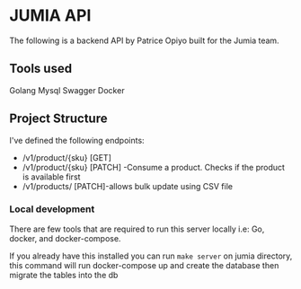# JUMIA API
 
The following is a backend API by Patrice Opiyo built for the Jumia team.

## Tools used
Golang
Mysql
Swagger
Docker


## Project Structure

I've defined the following endpoints:

* /v1/product/{sku} [GET]
* /v1/product/{sku} [PATCH] -Consume a product. Checks if the product is available first
* /v1/products/  [PATCH]-allows bulk update using CSV file
 


### Local development

There are few tools that are required to run this server locally i.e: Go, docker, and docker-compose.

If you already have this installed you can run `make server` on jumia directory, this command will run docker-compose up and create the database then migrate the tables into the db
 
